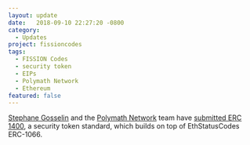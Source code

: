 ```yaml
---
layout: update
date:   2018-09-10 22:27:20 -0800
category:
  - Updates
project: fissioncodes
tags:
  - FISSION Codes
  - security token
  - EIPs
  - Polymath Network
  - Ethereum
featured: false
---
```

[Stephane Gosselin](https://github.com/thegostep) and the [Polymath Network](https://polymath.network) team have [submitted ERC 1400](https://github.com/ethereum/EIPs/issues/1400), a security token standard, which builds on top of EthStatusCodes ERC-1066.